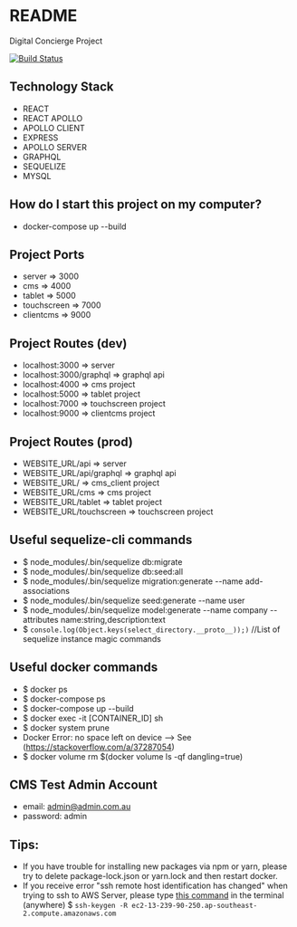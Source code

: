 # README

Digital Concierge Project

[![Build Status](https://travis-ci.org/digitalstudiojbg/digital_concierge.svg?branch=master)](https://travis-ci.org/digitalstudiojbg/digital_concierge)

## Technology Stack

-   REACT
-   REACT APOLLO
-   APOLLO CLIENT
-   EXPRESS
-   APOLLO SERVER
-   GRAPHQL
-   SEQUELIZE
-   MYSQL

## How do I start this project on my computer?

-   docker-compose up --build

## Project Ports

-   server => 3000
-   cms => 4000
-   tablet => 5000
-   touchscreen => 7000
-   clientcms => 9000

## Project Routes (dev)

-   localhost:3000 => server
-   localhost:3000/graphql => graphql api
-   localhost:4000 => cms project
-   localhost:5000 => tablet project
-   localhost:7000 => touchscreen project
-   localhost:9000 => clientcms project

## Project Routes (prod)

-   WEBSITE_URL/api => server
-   WEBSITE_URL/api/graphql => graphql api
-   WEBSITE_URL/ => cms_client project
-   WEBSITE_URL/cms => cms project
-   WEBSITE_URL/tablet => tablet project
-   WEBSITE_URL/touchscreen => touchscreen project

## Useful sequelize-cli commands

-   \$ node_modules/.bin/sequelize db:migrate
-   \$ node_modules/.bin/sequelize db:seed:all
-   \$ node_modules/.bin/sequelize migration:generate --name add-associations
-   \$ node_modules/.bin/sequelize seed:generate --name user
-   \$ node_modules/.bin/sequelize model:generate --name company --attributes name:string,description:text
-   \$ `console.log(Object.keys(select_directory.__proto__));)` //List of sequelize instance magic commands

## Useful docker commands

-   \$ docker ps
-   \$ docker-compose ps
-   \$ docker-compose up --build
-   \$ docker exec -it [CONTAINER_ID] sh
-   \$ docker system prune
-   Docker Error: no space left on device --> See (https://stackoverflow.com/a/37287054)
-   \$ docker volume rm \$(docker volume ls -qf dangling=true)

## CMS Test Admin Account

-   email: admin@admin.com.au
-   password: admin

## Tips:

-   If you have trouble for installing new packages via npm or yarn, please try to delete package-lock.json or yarn.lock and then restart docker.
-   If you receive error "ssh remote host identification has changed" when trying to ssh to AWS Server, please type [this command](https://stackoverflow.com/questions/20840012/ssh-remote-host-identification-has-changed) in the terminal (anywhere) \$ `ssh-keygen -R ec2-13-239-90-250.ap-southeast-2.compute.amazonaws.com`
